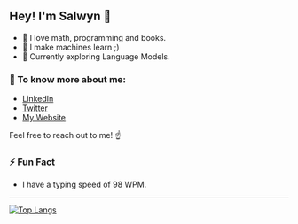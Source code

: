 
## Hey! I'm Salwyn 👋
- 🌱 I love math, programming and books.
- 🤖 I make machines learn ;)
- 🔭 Currently exploring Language Models.

### 💬 To know more about me:
- [LinkedIn](https://www.linkedin.com/in/salwyn-mathew-4579381b7/)
- [Twitter](https://twitter.com/salwinator_)
- [My Website](https://salwyn.notion.site/Salwyn-Mathew-116b736be1cd4addbd2708fd2d785722)

Feel free to reach out to me! ☝

### ⚡ Fun Fact
- I have a typing speed of 98 WPM.

---

[![Top Langs](https://github-readme-stats.vercel.app/api/top-langs/?username=salwinat0r&layout=compact)](https://github.com/salwinat0r/github-readme-stats)
